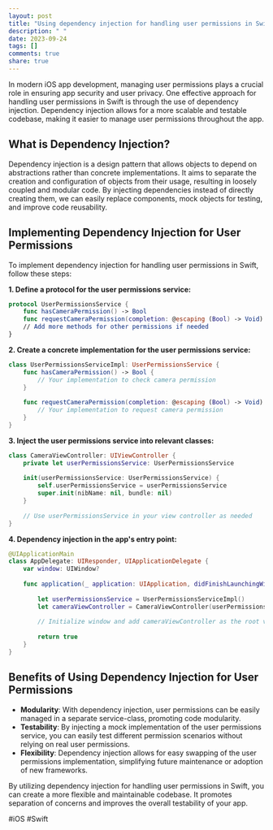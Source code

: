 ```yaml
---
layout: post
title: "Using dependency injection for handling user permissions in Swift"
description: " "
date: 2023-09-24
tags: []
comments: true
share: true
---
```


In modern iOS app development, managing user permissions plays a crucial role in ensuring app security and user privacy. One effective approach for handling user permissions in Swift is through the use of dependency injection. Dependency injection allows for a more scalable and testable codebase, making it easier to manage user permissions throughout the app.

## What is Dependency Injection?

Dependency injection is a design pattern that allows objects to depend on abstractions rather than concrete implementations. It aims to separate the creation and configuration of objects from their usage, resulting in loosely coupled and modular code. By injecting dependencies instead of directly creating them, we can easily replace components, mock objects for testing, and improve code reusability.

## Implementing Dependency Injection for User Permissions

To implement dependency injection for handling user permissions in Swift, follow these steps:

**1. Define a protocol for the user permissions service:**

```swift
protocol UserPermissionsService {
    func hasCameraPermission() -> Bool
    func requestCameraPermission(completion: @escaping (Bool) -> Void)
    // Add more methods for other permissions if needed
}
```

**2. Create a concrete implementation for the user permissions service:**

```swift
class UserPermissionsServiceImpl: UserPermissionsService {
    func hasCameraPermission() -> Bool {
        // Your implementation to check camera permission
    }
    
    func requestCameraPermission(completion: @escaping (Bool) -> Void) {
        // Your implementation to request camera permission
    }
}
```

**3. Inject the user permissions service into relevant classes:**

```swift
class CameraViewController: UIViewController {
    private let userPermissionsService: UserPermissionsService
    
    init(userPermissionsService: UserPermissionsService) {
        self.userPermissionsService = userPermissionsService
        super.init(nibName: nil, bundle: nil)
    }
    
    // Use userPermissionsService in your view controller as needed
}
```

**4. Dependency injection in the app's entry point:**

```swift
@UIApplicationMain
class AppDelegate: UIResponder, UIApplicationDelegate {
    var window: UIWindow?
    
    func application(_ application: UIApplication, didFinishLaunchingWithOptions launchOptions: [UIApplication.LaunchOptionsKey: Any]?) -> Bool {
        
        let userPermissionsService = UserPermissionsServiceImpl()
        let cameraViewController = CameraViewController(userPermissionsService: userPermissionsService)
        
        // Initialize window and add cameraViewController as the root view controller
        
        return true
    }
}
```

## Benefits of Using Dependency Injection for User Permissions

- **Modularity**: With dependency injection, user permissions can be easily managed in a separate service-class, promoting code modularity.
- **Testability**: By injecting a mock implementation of the user permissions service, you can easily test different permission scenarios without relying on real user permissions.
- **Flexibility**: Dependency injection allows for easy swapping of the user permissions implementation, simplifying future maintenance or adoption of new frameworks.

By utilizing dependency injection for handling user permissions in Swift, you can create a more flexible and maintainable codebase. It promotes separation of concerns and improves the overall testability of your app. 

#iOS #Swift